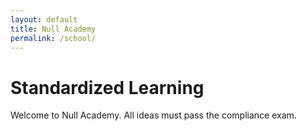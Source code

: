 ```yaml
---
layout: default
title: Null Academy
permalink: /school/
---
```

# Standardized Learning

Welcome to Null Academy. All ideas must pass the compliance exam.
